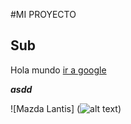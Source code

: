 #MI PROYECTO
## Sub
Hola mundo
[ir a google](www.google.com)

***asdd***

![Mazda Lantis] (![alt text](https://i.pinimg.com/736x/7b/4c/d9/7b4cd964ffc6216e02bb4063fc995bf6.jpg))